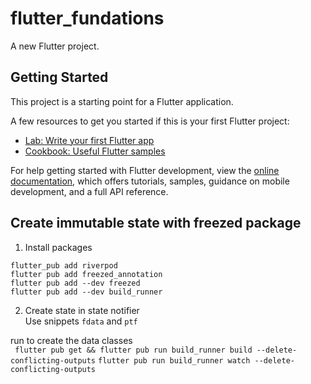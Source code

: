 # flutter_fundations

A new Flutter project.

## Getting Started

This project is a starting point for a Flutter application.

A few resources to get you started if this is your first Flutter project:

- [Lab: Write your first Flutter app](https://docs.flutter.dev/get-started/codelab)
- [Cookbook: Useful Flutter samples](https://docs.flutter.dev/cookbook)

For help getting started with Flutter development, view the
[online documentation](https://docs.flutter.dev/), which offers tutorials,
samples, guidance on mobile development, and a full API reference.

## Create immutable state with freezed package

1. Install packages  
```
flutter_pub add riverpod  
flutter pub add freezed_annotation  
flutter pub add --dev freezed   
flutter pub add --dev build_runner  
```

2. Create state in state notifier  
Use snippets `fdata`  and `ptf`  

run to create the data classes  
``` flutter pub get && flutter pub run build_runner build --delete-conflicting-outputs``` 
```flutter pub run build_runner watch --delete-conflicting-outputs ```  
